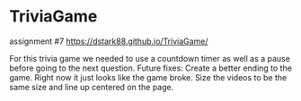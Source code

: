 # TriviaGame
assignment #7
https://dstark88.github.io/TriviaGame/

For this trivia game we needed to use a countdown timer as well as a pause before going to the next question. 
Future fixes:
Create a better ending to the game. Right now it just looks like the game broke.
Size the videos to be the same size and line up centered on the page. 
 
